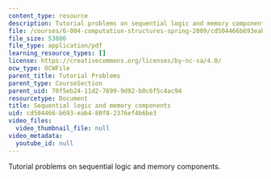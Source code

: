 ```yaml
---
content_type: resource
description: Tutorial problems on sequential logic and memory components.
file: /courses/6-004-computation-structures-spring-2009/cd504466b693eab480f82376ef4b6be3_MIT6004s09tutor06.pdf
file_size: 53806
file_type: application/pdf
learning_resource_types: []
license: https://creativecommons.org/licenses/by-nc-sa/4.0/
ocw_type: OCWFile
parent_title: Tutorial Problems
parent_type: CourseSection
parent_uid: 70f5eb24-11d2-7699-9d92-b0c6f5c4ac94
resourcetype: Document
title: Sequential logic and memory components
uid: cd504466-b693-eab4-80f8-2376ef4b6be3
video_files:
  video_thumbnail_file: null
video_metadata:
  youtube_id: null
---
```

Tutorial problems on sequential logic and memory components.